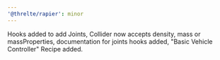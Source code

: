 ```yaml
---
'@threlte/rapier': minor
---
```


Hooks added to add Joints, Collider now accepts density, mass or massProperties, documentation for joints hooks added, "Basic Vehicle Controller" Recipe added.
